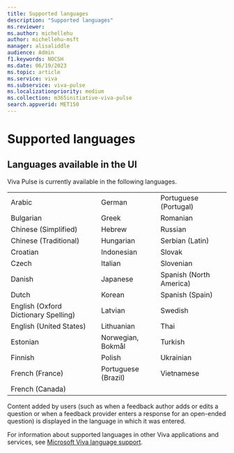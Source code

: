 ```yaml
---
title: Supported languages
description: "Supported languages"
ms.reviewer: 
ms.author: michellehu
author: michellehu-msft
manager: alisaliddle
audience: Admin
f1.keywords: NOCSH
ms.date: 06/19/2023
ms.topic: article
ms.service: viva
ms.subservice: viva-pulse
ms.localizationpriority: medium
ms.collection: m365initiative-viva-pulse  
search.appverid: MET150
---
```


# Supported languages

## Languages available in the UI

Viva Pulse is currently available in the following languages.

<table>
<tbody>
<tr>
<td>Arabic</td>
<td>German</td>
<td>Portuguese (Portugal)</td>
</tr>
<tr>
<td>Bulgarian</td>
<td>Greek</td>
<td>Romanian</td>
</tr>
<tr>
<td>Chinese (Simplified)</td>
<td>Hebrew</td>
<td>Russian</td>
</tr>
<tr>
<td>Chinese (Traditional)</td>
<td>Hungarian</td>
<td>Serbian (Latin)</td>
</tr>
<tr>
<td>Croatian</td>
<td>Indonesian</td>
<td>Slovak</td>
</tr>
<tr>
<td>Czech</td>
<td>Italian</td>
<td>Slovenian</td>
</tr>
<tr>
<td>Danish</td>
<td>Japanese</td>
<td>Spanish (North America)</td>
</tr>
<tr>
<td>Dutch</td>
<td>Korean</td>
<td>Spanish (Spain)</td>
</tr>
<tr>
<td>English (Oxford Dictionary Spelling)</td>
<td>Latvian</td>
<td>Swedish</td>
</tr>
<tr>
<td>English (United States)</td>
<td>Lithuanian</td>
<td>Thai</td>
</tr>
<tr>
<td>Estonian</td>
<td>Norwegian, Bokmål</td>
<td>Turkish</td>
</tr>
<tr>
<td>Finnish</td>
<td>Polish</td>
<td>Ukrainian</td>
</tr>
<tr>
<td>French (France)</td>
<td>Portuguese (Brazil)</td>
<td>Vietnamese</td>
</tr>
<tr>
<td>French (Canada)</td>
<td></td>
<td></td>
</tr>
</tbody>
</table>

Content added by users (such as when a feedback author adds or edits a question or when a feedback provider enters a response for an open-ended question) is displayed in the language in which it was entered.

For information about supported languages in other Viva applications and services, see [Microsoft Viva language support](/viva/viva-language-support).
